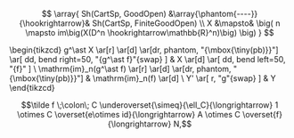 
$$
  \array{
    Sh(CartSp, GoodOpen)
    &\array{\phantom{----}}{\hookrightarrow}&
    Sh(CartSp, FiniteGoodOpen)
    \\
    X
    &\mapsto&
    \big(
     n
     \mapsto
     im\big(X(D^n \hookrightarrow\mathbb{R}^n)\big) 
    \big)
  }
$$


\begin{tikzcd}
  g^\ast X
  \ar[r]
  \ar[d]
  \ar[dr, phantom, "{\mbox{\tiny(pb)}}"]
  \ar[
    dd,
    bend right=50,
    "{g^\ast f}"{swap}
  ]
  &
  X
  \ar[d]
  \ar[
    dd,
    bend left=50,
    "{f}"
  ]
  \\
  \mathrm{im}_n(g^\ast f)
  \ar[r]
  \ar[d]
  \ar[dr, phantom, "{\mbox{\tiny(pb)}}"]
  &
  \mathrm{im}_n(f)
  \ar[d]
  \\
  Y'
  \ar[
    r,
    "g"{swap} 
  ]
  &
  Y
\end{tikzcd}



$$\tilde f \;\colon\; C \underoverset{\simeq}{\ell_C}{\longrightarrow} 1 \otimes C \overset{e\otimes id}{\longrightarrow} A \otimes C \overset{f}{\longrightarrow}
N,$$